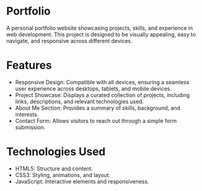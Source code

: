 # Portfolio
A personal portfolio website showcasing projects, skills, and experience in web development. This project is designed to be visually appealing, easy to navigate, and responsive across different devices.

# Features
- Responsive Design: Compatible with all devices, ensuring a seamless user experience across desktops, tablets, and mobile devices.
- Project Showcase: Displays a curated collection of projects, including links, descriptions, and relevant technologies used.
- About Me Section: Provides a summary of skills, background, and interests.
- Contact Form: Allows visitors to reach out through a simple form submission.

# Technologies Used
- HTML5: Structure and content.
- CSS3: Styling, animations, and layout.
- JavaScript: Interactive elements and responsiveness.
